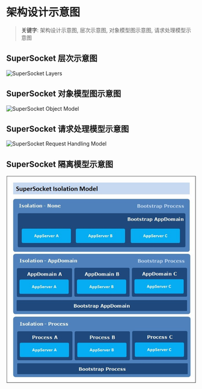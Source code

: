 # 架构设计示意图

> __关键字__: 架构设计示意图, 层次示意图, 对象模型图示意图, 请求处理模型示意图

## SuperSocket 层次示意图

![SuperSocket Layers](images/layermodel.jpg)


## SuperSocket 对象模型图示意图

![SuperSocket Object Model](images/objectmodel.jpg)


## SuperSocket 请求处理模型示意图

![SuperSocket Request Handling Model](images/requesthandlingmodel.jpg)


## SuperSocket 隔离模型示意图

![SuperSocket Isolation Model](images/isolationmodel.jpg)